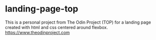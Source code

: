 # landing-page-top

This is a personal project from The Odin Project (TOP) for a landing page created with html and css centered around flexbox. https://www.theodinproject.com
